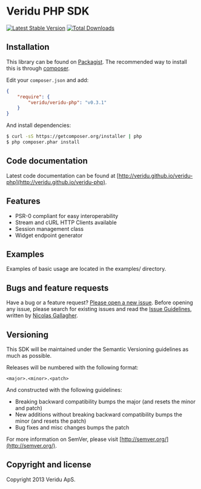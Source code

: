 Veridu PHP SDK
==============

[![Latest Stable Version](https://poser.pugx.org/veridu/veridu-php/v/stable.png)](https://packagist.org/packages/veridu-veridu-php)
[![Total Downloads](https://poser.pugx.org/veridu/veridu-php/downloads.png)](https://packagist.org/packages/veridu/veridu-php)

Installation
------------
This library can be found on [Packagist](https://packagist.org/packages/veridu/veridu-php).
The recommended way to install this is through [composer](http://getcomposer.org).

Edit your `composer.json` and add:

```json
{
    "require": {
        "veridu/veridu-php": "v0.3.1"
    }
}
```

And install dependencies:

```bash
$ curl -sS https://getcomposer.org/installer | php
$ php composer.phar install
```

Code documentation
------------------
Latest code documentation can be found at [http://veridu.github.io/veridu-php](http://veridu.github.io/veridu-php).

Features
--------
 - PSR-0 compliant for easy interoperability
 - Stream and cURL HTTP Clients available
 - Session management class
 - Widget endpoint generator

Examples
--------
Examples of basic usage are located in the examples/ directory.

Bugs and feature requests
-------------------------
Have a bug or a feature request? [Please open a new issue](https://github.com/veridu/veridu-php/issues).
Before opening any issue, please search for existing issues and read the [Issue Guidelines](https://github.com/necolas/issue-guidelines), written by [Nicolas Gallagher](https://github.com/necolas/).

Versioning
----------
This SDK will be maintained under the Semantic Versioning guidelines as much as possible.

Releases will be numbered with the following format:

`<major>.<minor>.<patch>`

And constructed with the following guidelines:

* Breaking backward compatibility bumps the major (and resets the minor and patch)
* New additions without breaking backward compatibility bumps the minor (and resets the patch)
* Bug fixes and misc changes bumps the patch

For more information on SemVer, please visit [http://semver.org/](http://semver.org/).

Copyright and license
---------------------

Copyright 2013 Veridu ApS.
